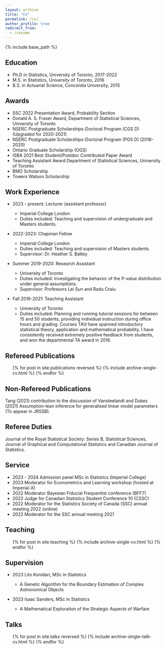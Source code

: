 ```yaml
---
layout: archive
title: "CV"
permalink: /cv/
author_profile: true
redirect_from:
  - /resume
---
```


{% include base_path %}

## Education

* Ph.D in Statistics, University of Toronto, 2017-2022
* M.S. in Statistics, University of Toronto, 2016
* B.S. in Actuarial Science, Concordia University, 2015

## Awards

* SSC 2022 Presentation Award, Probability Section
* Donald A. S. Fraser Award, Department of Statistical Sciences, University of Toronto
* NSERC Postgraduate Scholarships-Doctoral Program (CGS D) (Upgraded for 2020-2021) 
* NSERC Postgraduate Scholarships-Doctoral Program (PGS D) (2018-2020)
* Ontario Graduate Scholarship (OGS) 
* ISBA 2021 Best Student/Postdoc Contributed Paper Award
* Teaching Assistant Award Department of Statistical Sciences, University of Toronto
* BMO Scholarship 
* Towers Watson Scholarship

## Work Experience

* 2023 - present: Lecturer (assistant professor)
  * Imperial College London
  * Duties included: Teaching and supervision of undergraduate and Masters students. 

* 2022-2023: Chapman Fellow
  * Imperial College London
  * Duties included: Teaching and supervision of Masters students.
  * Supervisor: Dr. Heather S. Battey

* Summer 2019-2020: Research Assistant
  * University of Toronto
  * Duties included: Investigating the behavior of the P-value distribution under general assumptions.
  * Supervisor: Professors Lei Sun and Radu Craiu

* Fall 2016-2021: Teaching Assistant
  * University of Toronto
  * Duties included: Planning and running tutorial sessions for between 15 and 50 students, providing individual instruction during office hours and grading. 
  Courses TA’d have spanned introductory statistical theory, application and
  mathematical probability. I have consistently received extremely positive
  feedback from students, and won the departmental TA award in 2016.
  
## Refereed Publications

  <ul>{% for post in site.publications reversed %}
    {% include archive-single-cv.html %}
  {% endfor %}</ul>
  
## Non-Refereed Publications

Tang (2021) contribution to the discussion of Vansteelandt and Dukes (2021) Assumption-lean inference for generalised linear model parameters (To appear in JRSSB).
  
## Referee Duties

Journal of the Royal Statistical Society: Series B, Statistical Sciences, Journal of Graphical and Computational Statistics and Canadian Journal of Statistics.

## Service

* 2023 - 2024 Admission panel MSc in Statistics (Imperial College)
* 2023 Moderator for Econometrics and Learning workshop (hosted at Imperial-X)
* 2022 Moderator Bayesian Fiducial Frequentist conference (BFF7)
* 2022 Judge for Canadian Statistics Student Conference 10 (CSSC)
* 2022 Moderator for the Statistics Society of Canada (SSC) annual meeting 2022 (online)
* 2022 Moderator for the SSC annual meeting 2021

  
## Teaching

  <ul>{% for post in site.teaching %}
    {% include archive-single-cv.html %}
  {% endfor %}</ul>

## Supervision 

* 2023 Lito Konidari, MSc in Statistics
  * A Genetic Algorithm for the Boundary Estimation of Complex Astronomical Objects

* 2023 Isaac Sanders, MSc in Statistics
  * A Mathematical Exploration of the Strategic Aspects of Warfare  
  
## Talks

  <ul>{% for post in site.talks reversed %}
    {% include archive-single-talk-cv.html %}
  {% endfor %}</ul>

